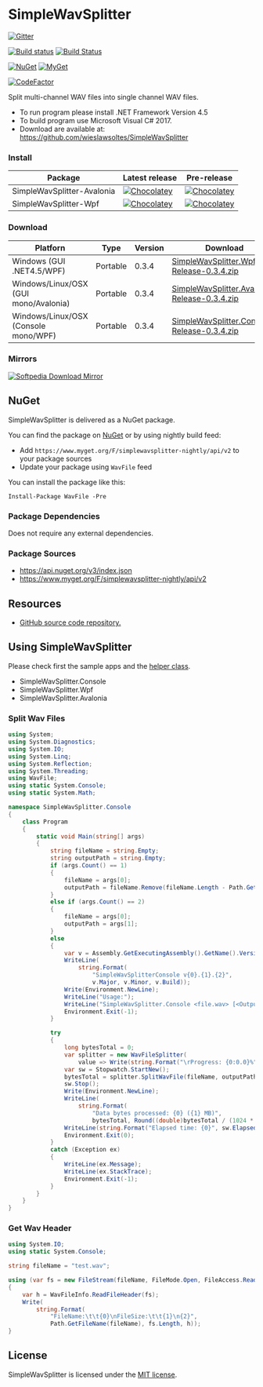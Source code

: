 ﻿# SimpleWavSplitter

[![Gitter](https://badges.gitter.im/wieslawsoltes/SimpleWavSplitter.svg)](https://gitter.im/wieslawsoltes/SimpleWavSplitter?utm_source=badge&utm_medium=badge&utm_campaign=pr-badge)

[![Build status](https://ci.appveyor.com/api/projects/status/pfooqgyo9uwrj44o/branch/master?svg=true)](https://ci.appveyor.com/project/wieslawsoltes/simplewavsplitter/branch/master)
[![Build Status](https://travis-ci.org/wieslawsoltes/SimpleWavSplitter.svg?branch=master)](https://travis-ci.org/wieslawsoltes/SimpleWavSplitter)

[![NuGet](https://img.shields.io/nuget/v/WavFile.svg)](https://www.nuget.org/packages/WavFile)
[![MyGet](https://img.shields.io/myget/simplewavsplitter-nightly/vpre/WavFile.svg?label=myget)](https://www.myget.org/gallery/simplewavsplitter-nightly) 

[![CodeFactor](https://www.codefactor.io/repository/github/wieslawsoltes/simplewavsplitter/badge/master)](https://www.codefactor.io/repository/github/wieslawsoltes/simplewavsplitter/overview/master)

Split multi-channel WAV files into single channel WAV files.

* To run program please install .NET Framework Version 4.5
* To build program use Microsoft Visual C# 2017.
* Download are available at: https://github.com/wieslawsoltes/SimpleWavSplitter

### Install

| Package                     | Latest release                                                                                                                                    | Pre-release                                                                                                                                          |
|-----------------------------|---------------------------------------------------------------------------------------------------------------------------------------------------|------------------------------------------------------------------------------------------------------------------------------------------------------|
| SimpleWavSplitter-Avalonia  | [![Chocolatey](https://img.shields.io/chocolatey/v/SimpleWavSplitter-Avalonia.svg)](https://chocolatey.org/packages/SimpleWavSplitter-Avalonia)   | [![Chocolatey](https://img.shields.io/chocolatey/vpre/SimpleWavSplitter-Avalonia.svg)](https://chocolatey.org/packages/SimpleWavSplitter-Avalonia)   |
| SimpleWavSplitter-Wpf       | [![Chocolatey](https://img.shields.io/chocolatey/v/SimpleWavSplitter-Wpf.svg)](https://chocolatey.org/packages/SimpleWavSplitter-Wpf)             | [![Chocolatey](https://img.shields.io/chocolatey/vpre/SimpleWavSplitter-Wpf.svg)](https://chocolatey.org/packages/SimpleWavSplitter-Wpf)             |

### Download

| Platforn                               | Type        | Version       | Download                                                                                                                                                                  |
|----------------------------------------|-------------|---------------|---------------------------------------------------------------------------------------------------------------------------------------------------------------------------|
| Windows (GUI .NET4.5/WPF)              | Portable    | 0.3.4         | [SimpleWavSplitter.Wpf-Release-0.3.4.zip](https://github.com/wieslawsoltes/SimpleWavSplitter/releases/download/0.3.4/SimpleWavSplitter.Wpf-Release-0.3.4.zip)             |
| Windows/Linux/OSX (GUI mono/Avalonia)  | Portable    | 0.3.4         | [SimpleWavSplitter.Avalonia-Release-0.3.4.zip](https://github.com/wieslawsoltes/SimpleWavSplitter/releases/download/0.3.4/SimpleWavSplitter.Avalonia-Release-0.3.4.zip)   |
| Windows/Linux/OSX (Console mono/WPF)   | Portable    | 0.3.4         | [SimpleWavSplitter.Console-Release-0.3.4.zip](https://github.com/wieslawsoltes/SimpleWavSplitter/releases/download/0.3.4/SimpleWavSplitter.Console-Release-0.3.4.zip)     |

### Mirrors

[![Softpedia Download Mirror](http://www.softpedia.com/_img/softpedia_100_free.png)](http://www.softpedia.com/get/Multimedia/Audio/Audio-Editors-Recorders/SimpleWavSplitter.shtml)

## NuGet

SimpleWavSplitter is delivered as a NuGet package.

You can find the package on [NuGet](https://www.nuget.org/packages/WavFile/) or by using nightly build feed:
* Add `https://www.myget.org/F/simplewavsplitter-nightly/api/v2` to your package sources
* Update your package using `WavFile` feed

You can install the package like this:

`Install-Package WavFile -Pre`

### Package Dependencies

Does not require any external dependencies.

### Package Sources

* https://api.nuget.org/v3/index.json
* https://www.myget.org/F/simplewavsplitter-nightly/api/v2

## Resources

* [GitHub source code repository.](https://github.com/wieslawsoltes/SimpleWavSplitter)

## Using SimpleWavSplitter

Please check first the sample apps and the [helper class](https://github.com/wieslawsoltes/SimpleWavSplitter/blob/master/src/SimpleWavSplitter.Shared/SimpleWavFileSplitter.cs).
* SimpleWavSplitter.Console
* SimpleWavSplitter.Wpf
* SimpleWavSplitter.Avalonia

### Split Wav Files

```C#
using System;
using System.Diagnostics;
using System.IO;
using System.Linq;
using System.Reflection;
using System.Threading;
using WavFile;
using static System.Console;
using static System.Math;

namespace SimpleWavSplitter.Console
{
    class Program
    {
        static void Main(string[] args)
        {
            string fileName = string.Empty;
            string outputPath = string.Empty;
            if (args.Count() == 1)
            {
                fileName = args[0];
                outputPath = fileName.Remove(fileName.Length - Path.GetFileName(fileName).Length);
            }
            else if (args.Count() == 2)
            {
                fileName = args[0];
                outputPath = args[1];
            }
            else
            {
                var v = Assembly.GetExecutingAssembly().GetName().Version;
                WriteLine(
                    string.Format(
                        "SimpleWavSplitterConsole v{0}.{1}.{2}", 
                        v.Major, v.Minor, v.Build));
                Write(Environment.NewLine);
                WriteLine("Usage:");
                WriteLine("SimpleWavSplitter.Console <file.wav> [<OutputPath>]");
                Environment.Exit(-1);
            }

            try
            {
                long bytesTotal = 0;
                var splitter = new WavFileSplitter(
                    value => Write(string.Format("\rProgress: {0:0.0}%", value)));
                var sw = Stopwatch.StartNew();
                bytesTotal = splitter.SplitWavFile(fileName, outputPath, CancellationToken.None);
                sw.Stop();
                Write(Environment.NewLine);
                WriteLine(
                    string.Format(
                        "Data bytes processed: {0} ({1} MB)", 
                        bytesTotal, Round((double)bytesTotal / (1024 * 1024), 1)));
                WriteLine(string.Format("Elapsed time: {0}", sw.Elapsed));
                Environment.Exit(0);
            }
            catch (Exception ex)
            {
                WriteLine(ex.Message);
                WriteLine(ex.StackTrace);
                Environment.Exit(-1);
            }
        }
    }
}
```

### Get Wav Header

```C#
using System.IO;
using static System.Console;

string fileName = "test.wav";

using (var fs = new FileStream(fileName, FileMode.Open, FileAccess.Read))
{
    var h = WavFileInfo.ReadFileHeader(fs);
    Write(
        string.Format(
            "FileName:\t\t{0}\nFileSize:\t\t{1}\n{2}", 
            Path.GetFileName(fileName), fs.Length, h));
}
```

## License

SimpleWavSplitter is licensed under the [MIT license](LICENSE.TXT).
